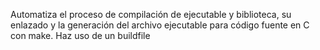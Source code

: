 Automatiza el proceso de compilación de ejecutable y biblioteca, su enlazado y la generación del archivo ejecutable para código fuente en C con make. Haz uso de un buildfile
